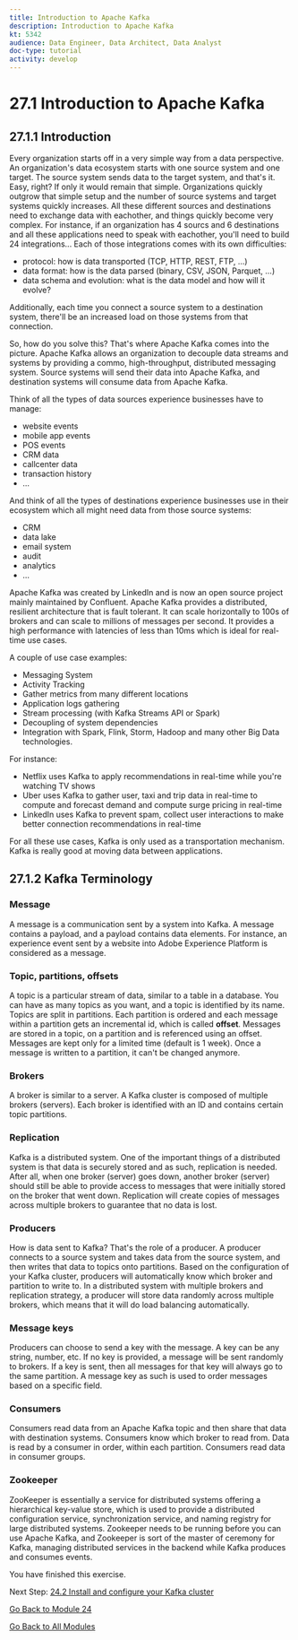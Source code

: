 ```yaml
---
title: Introduction to Apache Kafka
description: Introduction to Apache Kafka
kt: 5342
audience: Data Engineer, Data Architect, Data Analyst
doc-type: tutorial
activity: develop
---
```


# 27.1 Introduction to Apache Kafka

## 27.1.1 Introduction

Every organization starts off in a very simple way from a data perspective. An organization's data ecosystem starts with one source system and one target. The source system sends data to the target system, and that's it. Easy, right?
If only it would remain that simple. Organizations quickly outgrow that simple setup and the number of source systems and target systems quickly increases. All these different sources and destinations need to exchange data with eachother, and things quickly become very complex.
For instance, if an organization has 4 sourcs and 6 destinations and all these applications need to speak with eachother, you'll need to build 24 integrations... Each of those integrations comes with its own difficulties:

- protocol: how is data transported (TCP, HTTP, REST, FTP, ...)
- data format: how is the data parsed (binary, CSV, JSON, Parquet, ...)
- data schema and evolution: what is the data model and how will it evolve?

Additionally, each time you connect a source system to a destination system, there'll be an increased load on those systems from that connection.

So, how do you solve this? That's where Apache Kafka comes into the picture. Apache Kafka allows an organization to decouple data streams and systems by providing a commo, high-throughput, distributed messaging system. Source systems will send their data into Apache Kafka, and destination systems will consume data from Apache Kafka.

Think of all the types of data sources experience businesses have to manage:

- website events
- mobile app events
- POS events
- CRM data
- callcenter data
- transaction history
- ...

And think of all the types of destinations experience businesses use in their ecosystem which all might need data from those source systems:

- CRM
- data lake
- email system
- audit
- analytics
- ...

Apache Kafka was created by LinkedIn and is now an open source project mainly maintained by Confluent.
Apache Kafka provides a distributed, resilient architecture that is fault tolerant. It can scale horizontally to 100s of brokers and can scale to millions of messages per second. It provides a high performance with latencies of less than 10ms which is ideal for real-time use cases.

A couple of use case examples:

- Messaging System
- Activity Tracking
- Gather metrics from many different locations
- Application logs gathering
- Stream processing (with Kafka Streams API or Spark)
- Decoupling of system dependencies
- Integration with Spark, Flink, Storm, Hadoop and many other Big Data technologies.

For instance:

- Netflix uses Kafka to apply recommendations in real-time while you're watching TV shows
- Uber uses Kafka to gather user, taxi and trip data in real-time to compute and forecast demand and compute surge pricing in real-time
- LinkedIn uses Kafka to prevent spam, collect user interactions to make better connection recommendations in real-time

For all these use cases, Kafka is only used as a transportation mechanism. Kafka is really good at moving data between applications.

## 27.1.2 Kafka Terminology

### Message

A message is a communication sent by a system into Kafka. A message contains a payload, and a payload contains data elements. For instance, an experience event sent by a website into Adobe Experience Platform is considered as a message.

### Topic, partitions, offsets

A topic is a particular stream of data, similar to a table in a database. You can have as many topics as you want, and a topic is identified by its name. Topics are split in partitions. Each partition is ordered and each message within a partition gets an incremental id, which is called **offset**. Messages are stored in a topic, on a partition and is referenced using an offset. Messages are kept only for a limited time (default is 1 week). Once a message is written to a partition, it can't be changed anymore.

### Brokers

A broker is similar to a server. A Kafka cluster is composed of multiple brokers (servers). Each broker is identified with an ID and contains certain topic partitions.

### Replication

Kafka is a distributed system. One of the important things of a distributed system is that data is securely stored and as such, replication is needed. After all, when one broker (server) goes down, another broker (server) should still be able to provide access to messages that were initially stored on the broker that went down. Replication will create copies of messages across multiple brokers to guarantee that no data is lost.

### Producers

How is data sent to Kafka? That's the role of a producer. A producer connects to a source system and takes data from the source system, and then writes that data to topics onto partitions. Based on the configuration of your Kafka cluster, producers will automatically know which broker and partition to write to. In a distributed system with multiple brokers and replication strategy, a producer will store data randomly across multiple brokers, which means that it will do load balancing automatically.

### Message keys

Producers can choose to send a key with the message. A key can be any string, number, etc. If no key is provided, a message will be sent randomly to brokers. If a key is sent, then all messages for that key will always go to the same partition. A message key as such is used to order messages based on a specific field.

### Consumers

Consumers read data from an Apache Kafka topic and then share that data with destination systems. Consumers know which broker to read from. Data is read by a consumer in order, within each partition. Consumers read data in consumer groups.

### Zookeeper

ZooKeeper is essentially a service for distributed systems offering a hierarchical key-value store, which is used to provide a distributed configuration service, synchronization service, and naming registry for large distributed systems. Zookeeper needs to be running before you can use Apache Kafka, and Zookeeper is sort of the master of ceremony for Kafka, managing distributed services in the backend while Kafka produces and consumes events.

You have finished this exercise.

Next Step: [24.2 Install and configure your Kafka cluster](./ex2.md)

[Go Back to Module 24](./aep-apache-kafka.md)

[Go Back to All Modules](../../overview.md)